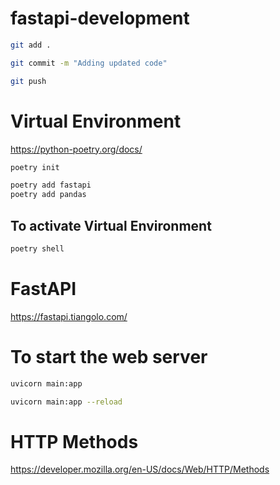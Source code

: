 # fastapi-development
```bash
git add .
```
```bash
git commit -m "Adding updated code"
```
```bash
git push
```

# Virtual Environment

https://python-poetry.org/docs/

```bash
poetry init
```

```bash
poetry add fastapi
poetry add pandas
```

## To activate Virtual Environment

```bash
poetry shell
```

# FastAPI
https://fastapi.tiangolo.com/

# To start the web server

```bash
uvicorn main:app
```

```bash
uvicorn main:app --reload
```

# HTTP Methods

https://developer.mozilla.org/en-US/docs/Web/HTTP/Methods

